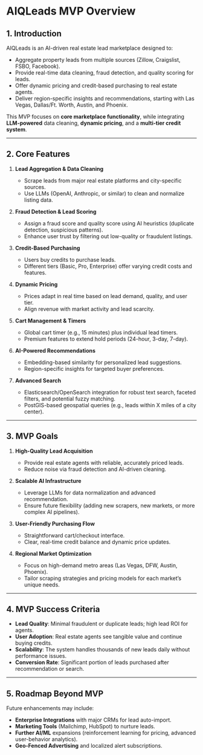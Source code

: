 # AIQLeads MVP Overview

## 1. Introduction
AIQLeads is an AI-driven real estate lead marketplace designed to:
- Aggregate property leads from multiple sources (Zillow, Craigslist, FSBO, Facebook).
- Provide real-time data cleaning, fraud detection, and quality scoring for leads.
- Offer dynamic pricing and credit-based purchasing to real estate agents.
- Deliver region-specific insights and recommendations, starting with Las Vegas, Dallas/Ft. Worth, Austin, and Phoenix.

This MVP focuses on **core marketplace functionality**, while integrating **LLM-powered** data cleaning, **dynamic pricing**, and a **multi-tier credit system**.

---

## 2. Core Features

1. **Lead Aggregation & Data Cleaning**  
   - Scrape leads from major real estate platforms and city-specific sources.  
   - Use LLMs (OpenAI, Anthropic, or similar) to clean and normalize listing data.

2. **Fraud Detection & Lead Scoring**  
   - Assign a fraud score and quality score using AI heuristics (duplicate detection, suspicious patterns).  
   - Enhance user trust by filtering out low-quality or fraudulent listings.

3. **Credit-Based Purchasing**  
   - Users buy credits to purchase leads.  
   - Different tiers (Basic, Pro, Enterprise) offer varying credit costs and features.

4. **Dynamic Pricing**  
   - Prices adapt in real time based on lead demand, quality, and user tier.  
   - Align revenue with market activity and lead scarcity.

5. **Cart Management & Timers**  
   - Global cart timer (e.g., 15 minutes) plus individual lead timers.  
   - Premium features to extend hold periods (24-hour, 3-day, 7-day).

6. **AI-Powered Recommendations**  
   - Embedding-based similarity for personalized lead suggestions.  
   - Region-specific insights for targeted buyer preferences.

7. **Advanced Search**  
   - Elasticsearch/OpenSearch integration for robust text search, faceted filters, and potential fuzzy matching.  
   - PostGIS-based geospatial queries (e.g., leads within X miles of a city center).

---

## 3. MVP Goals

1. **High-Quality Lead Acquisition**  
   - Provide real estate agents with reliable, accurately priced leads.  
   - Reduce noise via fraud detection and AI-driven cleaning.

2. **Scalable AI Infrastructure**  
   - Leverage LLMs for data normalization and advanced recommendation.  
   - Ensure future flexibility (adding new scrapers, new markets, or more complex AI pipelines).

3. **User-Friendly Purchasing Flow**  
   - Straightforward cart/checkout interface.  
   - Clear, real-time credit balance and dynamic price updates.

4. **Regional Market Optimization**  
   - Focus on high-demand metro areas (Las Vegas, DFW, Austin, Phoenix).  
   - Tailor scraping strategies and pricing models for each market’s unique needs.

---

## 4. MVP Success Criteria

- **Lead Quality**: Minimal fraudulent or duplicate leads; high lead ROI for agents.  
- **User Adoption**: Real estate agents see tangible value and continue buying credits.  
- **Scalability**: The system handles thousands of new leads daily without performance issues.  
- **Conversion Rate**: Significant portion of leads purchased after recommendation or search.

---

## 5. Roadmap Beyond MVP

Future enhancements may include:
- **Enterprise Integrations** with major CRMs for lead auto-import.  
- **Marketing Tools** (Mailchimp, HubSpot) to nurture leads.  
- **Further AI/ML** expansions (reinforcement learning for pricing, advanced user-behavior analytics).  
- **Geo-Fenced Advertising** and localized alert subscriptions.
